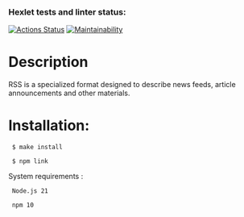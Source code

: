 ### Hexlet tests and linter status:
[![Actions Status](https://github.com/mrkafcha/frontend-project-11/actions/workflows/hexlet-check.yml/badge.svg)](https://github.com/mrkafcha/frontend-project-11/actions)
[![Maintainability](https://api.codeclimate.com/v1/badges/11b3f9b67ae5e64260ab/maintainability)](https://codeclimate.com/github/mrkafcha/frontend-project-11/maintainability)

# Description

RSS is a specialized format designed to describe news feeds, article announcements and other materials.

# Installation:

```
 $ make install

 $ npm link
```
System requirements :

```
 Node.js 21

 npm 10
```